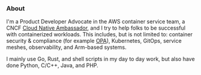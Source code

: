 ### About

I'm a Product Developer Advocate in the AWS container service team, a CNCF [Cloud Native Ambassador](https://www.cncf.io/people/ambassadors/), and I try to help folks to be successful with containerized workloads. This includes, but is not limited to: container security & compliance (for example [OPA](https://www.openpolicyagent.org/)), Kubernetes, GitOps, service meshes, observability, and Arm-based systems.

I mainly use Go, Rust, and shell scripts in my day to day work, but also have done Python, C/C++, Java, and PHP.

